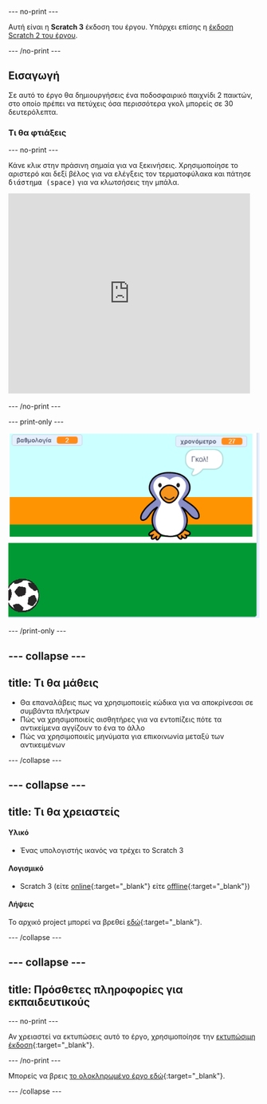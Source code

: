 --- no-print ---

Αυτή είναι η **Scratch 3** έκδοση του έργου. Υπάρχει επίσης η [έκδοση Scratch 2 του έργου](https://projects.raspberrypi.org/el-GR/projects/beat-the-goalie-scratch2).

--- /no-print ---

## Εισαγωγή

Σε αυτό το έργο θα δημιουργήσεις ένα ποδοσφαιρικό παιχνίδι 2 παικτών, στο οποίο πρέπει να πετύχεις όσα περισσότερα γκολ μπορείς σε 30 δευτερόλεπτα.

### Τι θα φτιάξεις

--- no-print ---

Κάνε κλικ στην πράσινη σημαία για να ξεκινήσεις. Χρησιμοποίησε το αριστερό και δεξί βέλος για να ελέγξεις τον τερματοφύλακα και πάτησε <kbd>διάστημα (space)</kbd> για να κλωτσήσεις την μπάλα.

<div class="scratch-preview">
  <iframe allowtransparency="true" width="485" height="402" src="https://scratch.mit.edu/projects/embed/406765062/?autostart=false" frameborder="0" scrolling="no"></iframe>
</div>

--- /no-print ---

--- print-only ---

![στιγμιότυπο οθόνης παιχνιδιού](images/goalie-final.png)

--- /print-only ---

--- collapse ---
---
title: Τι θα μάθεις
---

- Θα επαναλάβεις πως να χρησιμοποιείς κώδικα για να αποκρίνεσαι σε συμβάντα πλήκτρων
- Πώς να χρησιμοποιείς αισθητήρες για να εντοπίζεις πότε τα αντικείμενα αγγίζουν το ένα το άλλο
- Πώς να χρησιμοποιείς μηνύματα για επικοινωνία μεταξύ των αντικειμένων

--- /collapse ---

--- collapse ---
---
title: Τι θα χρειαστείς
---

#### Υλικό

+ Ένας υπολογιστής ικανός να τρέχει το Scratch 3

#### Λογισμικό

+ Scratch 3 (είτε [online](https://rpf.io/scratchon){:target="_blank"} είτε [offline](https://rpf.io/scratchoff){:target="_blank"})

#### Λήψεις

Το αρχικό project μπορεί να βρεθεί [εδώ](https://rpf.io/p/el-GR/beat-the-goalie-go){:target="_blank"}.

--- /collapse ---

--- collapse ---
---
title: Πρόσθετες πληροφορίες για εκπαιδευτικούς
---

--- no-print ---

Αν χρειαστεί να εκτυπώσεις αυτό το έργο, χρησιμοποίησε την [εκτυπώσιμη έκδοση](https://projects.raspberrypi.org/el-GR/projects/beat-the-goalie/print){:target="_blank"}.

--- /no-print ---

Μπορείς να βρεις [το ολοκληρωμένο έργο εδώ](https://rpf.io/p/el-GR/beat-the-goalie-get){:target="_blank"}.

--- /collapse ---
